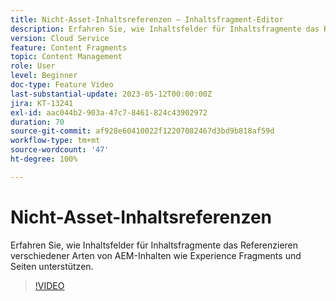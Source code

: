 ```yaml
---
title: Nicht-Asset-Inhaltsreferenzen – Inhaltsfragment-Editor
description: Erfahren Sie, wie Inhaltsfelder für Inhaltsfragmente das Referenzieren verschiedener Arten von AEM-Inhalten wie Experience Fragments und Seiten unterstützen.
version: Cloud Service
feature: Content Fragments
topic: Content Management
role: User
level: Beginner
doc-type: Feature Video
last-substantial-update: 2023-05-12T00:00:00Z
jira: KT-13241
exl-id: aac044b2-903a-47c7-8461-824c43902972
duration: 70
source-git-commit: af928e60410022f12207082467d3bd9b818af59d
workflow-type: tm+mt
source-wordcount: '47'
ht-degree: 100%

---
```


# Nicht-Asset-Inhaltsreferenzen

Erfahren Sie, wie Inhaltsfelder für Inhaltsfragmente das Referenzieren verschiedener Arten von AEM-Inhalten wie Experience Fragments und Seiten unterstützen.

>[!VIDEO](https://video.tv.adobe.com/v/3419313/?learn=on)
